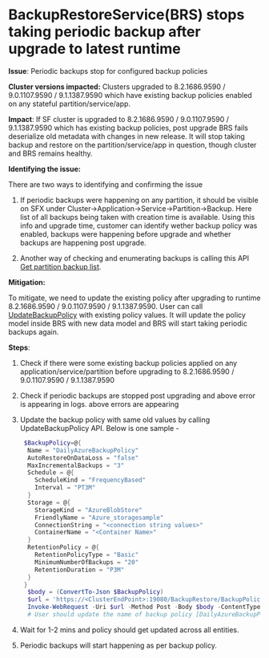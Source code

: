 # BackupRestoreService(BRS) stops taking periodic backup after upgrade to latest runtime

**Issue**: Periodic backups stop for configured backup policies

**Cluster versions impacted:** Clusters upgraded to 8.2.1686.9590 / 9.0.1107.9590 / 9.1.1387.9590 which have existing backup policies enabled on any stateful partition/service/app.

**Impact**: If SF cluster is upgraded to 8.2.1686.9590 / 9.0.1107.9590 / 9.1.1387.9590 which has existing backup policies, post upgrade BRS fails deserialize old metadata with changes in new release. It will stop taking backup and restore on the partition/service/app in question, though cluster and BRS remains healthy.

**Identifying the issue:**

There are two ways to identifying and confirming the issue

1. If periodic backups were happening on any partition, it should be visible on SFX under Cluster->Application->Service->Partition->Backup. Here list of all backups being taken with creation time is available. Using this info and upgrade time, customer can identify wether backup policy was enabled, backups were happening before upgrade and whether backups are happening post upgrade.

2. Another way of checking and enumerating backups is calling this API [Get partition backup list](https://learn.microsoft.com/en-us/rest/api/servicefabric/sfclient-api-getpartitionbackuplist).


**Mitigation:**

To mitigate, we need to update the existing policy after upgrading to runtime 8.2.1686.9590 / 9.0.1107.9590 / 9.1.1387.9590. User can call [UpdateBackupPolicy](https://learn.microsoft.com/en-us/rest/api/servicefabric/sfclient-api-updatebackuppolicy) with existing policy values. It will update the policy model inside BRS with new data model and BRS will start taking periodic backups again.

**Steps**:

1. Check if there were some existing backup policies applied on any application/service/partition before upgrading to 8.2.1686.9590 / 9.0.1107.9590 / 9.1.1387.9590
2. Check if periodic backups are stopped post upgrading and above error is appearing in logs.
above errors are appearing
3. Update the backup policy with same old values by calling UpdateBackupPolicy API. Below is one sample -

    ```powershell
     $BackupPolicy=@{
      Name = "DailyAzureBackupPolicy"
      AutoRestoreOnDataLoss = "false"
      MaxIncrementalBackups = "3"
      Schedule = @{
        ScheduleKind = "FrequencyBased"
        Interval = "PT3M"
      }
      Storage = @{
        StorageKind = "AzureBlobStore"
        FriendlyName = "Azure_storagesample"
        ConnectionString = "<connection string values>"
        ContainerName = "<Container Name>"
      }
      RetentionPolicy = @{
        RetentionPolicyType = "Basic"
        MinimumNumberOfBackups = "20"
        RetentionDuration = "P3M"
      }
     }
      $body = (ConvertTo-Json $BackupPolicy)
      $url = 'https://<ClusterEndPoint>:19080/BackupRestore/BackupPolicies/DailyAzureBackupPolicy/$/Update?api-version=6.4'
      Invoke-WebRequest -Uri $url -Method Post -Body $body -ContentType 'application/json' -CertificateThumbprint '<Thumbprint>'
      # User should update the name of backup policy [DailyAzureBackupPolicy being used here and other possible values accordingly].
    ```

4. Wait for 1-2 mins and policy should get updated across all entities.
5. Periodic backups will start happening as per backup policy.
